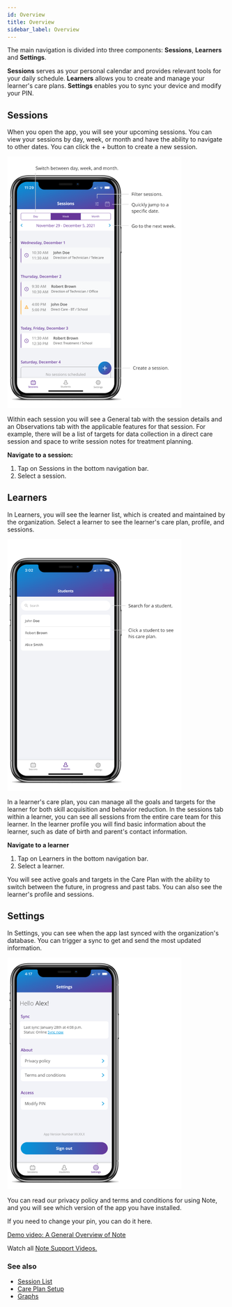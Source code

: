 ```yaml
---
id: Overview
title: Overview
sidebar_label: Overview
---
```

The main navigation is divided into three components: **Sessions**, **Learners** and **Settings**.

**Sessions** serves as your personal calendar and provides relevant tools for your daily schedule. **Learners** allows you to create and manage your learner's care plans. **Settings** enables you to sync your device and modify your PIN.

## Sessions

When you open the app, you will see your upcoming sessions. You can view your sessions by day, week, or month and have the ability to navigate to other dates. You can click the + button to create a new session.

<img src="/img/SessionList.png" width="400" />

Within each session you will see a General tab with the session details and an Observations tab with the applicable features for that session. For example, there will be a list of targets for data collection in a direct care session and space to write session notes for treatment planning.

**Navigate to a session:**

1. Tap on Sessions in the bottom navigation bar.
2. Select a session.


## Learners

In Learners, you will see the learner list, which is created and maintained by the organization. Select a learner to see the learner's care plan, profile, and sessions.

<img src="/img/StudentList.png" width="400" />

In a learner's care plan, you can manage all the goals and targets for the learner for both skill acquisition and behavior reduction. In the sessions tab within a learner, you can see all sessions from the entire care team for this learner. In the learner profile you will find basic information about the learner, such as date of birth and parent's contact information.

**Navigate to a learner**

1. Tap on Learners in the bottom navigation bar.
2. Select a learner.

You will see active goals and targets in the Care Plan with the ability to switch between the future, in progress and past tabs. You can also see the learner's profile and sessions.

## Settings

In Settings, you can see when the app last synced with the organization's database. You can trigger a sync to get and send the most updated information.

<img src="/img/Sync.png" width="400" />

You can read our privacy policy and terms and conditions for using Note, and you will see which version of the app you have installed.

If you need to change your pin, you can do it here.


[Demo video: A General Overview of Note](https://youtu.be/Xx5BNRdVPRE "Title")

Watch all [Note Support Videos.](https://www.youtube.com/channel/UC4N8PexvVoFjGOzuuqNoNfA/videos "Title")

### See also
- [Session List](Session/SessionList.md)
- [Care Plan Setup](CarePlan/CarePlanSetup.md)
- [Graphs](CarePlan/Graphs.md)